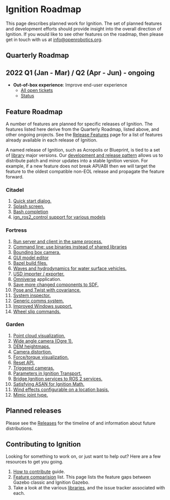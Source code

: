 # Ignition Roadmap

This page describes planned work for Ignition. The set of planned
features and development efforts should provide insight into the overall
direction of Ignition. If you would like to
see other features on the roadmap, then please get in touch with us at
info@openrobotics.org.

## Quarterly Roadmap

## 2022 Q1 (Jan - Mar) / Q2 (Apr - Jun) - ongoing

* **Out-of-box experience**: Improve end-user experience
    * [All open tickets](https://github.com/search?q=org%3Aignitionrobotics+label%3A%22OOBE+%F0%9F%93%A6%E2%9C%A8%22&state=open&type=Issues)
    * [Status](https://github.com/orgs/ignitionrobotics/projects/3?card_filter_query=label%3A%22oobe+%F0%9F%93%A6%E2%9C%A8%22)

## Feature Roadmap

A number of features are planned for specific releases of Ignition. The
features listed here derive from the Quarterly Roadmap, listed above, and other
ongoing projects.  See the [Release Features](/docs/all/release-features) page
for a list of features already available in each release of Ignition.

A named release of Ignition, such as Acropolis or Blueprint, is tied to
a set of [library](/libs) major versions. Our
[development and release pattern](/docs/all/releases) allows us to distribute
patch and minor updates into a stable Ignition version. For example, if a new
feature does not break API/ABI then we will target the feature to the oldest
compatible non-EOL release and propagate the feature forward.

### Citadel

1. [Quick start dialog.](https://github.com/ignitionrobotics/ign-gazebo/issues/1252)
1. [Splash screen.](https://github.com/ignitionrobotics/ign-gui/issues/336)
1. [Bash completion](https://github.com/ignitionrobotics/ign-tools/issues/1)
1. [ign_ros2_control support for various models](https://github.com/ignitionrobotics/docs/issues/222)

### Fortress

1. [Run server and client in the same process.](https://github.com/ignitionrobotics/ign-gazebo/pull/793)
1. [Command line: use binaries instead of shared libraries](https://github.com/ignitionrobotics/ign-tools/issues/7)
1. [Bounding box camera.](https://github.com/ignitionrobotics/ign-sensors/issues/135)
1. [GUI model editor](https://github.com/ignitionrobotics/ign-gazebo/labels/editor)
1. [Bazel build files.](https://github.com/ignitionrobotics/ign-bazel)
1. [Waves and hydrodynamics for water surface vehicles.](https://github.com/ignitionrobotics/ign-gazebo/issues/1247)
1. [USD importer / exporter.](https://github.com/ignitionrobotics/sdformat/pull/736)
1. [Omniverse](https://developer.nvidia.com/nvidia-omniverse-platform) application.
1. [Save more changed components to SDF.](https://github.com/ignitionrobotics/ign-gazebo/issues/1312)
1. [Pose and Twist with covariance.](https://github.com/ignitionrobotics/ign-msgs/pull/224)
1. [System inspector.](https://github.com/ignitionrobotics/ign-gazebo/issues/191)
1. [Generic comms system.](https://github.com/ignitionrobotics/ign-gazebo/pull/1416)
1. [Improved Windows support.](https://github.com/search?q=org%3Aignitionrobotics+label%3AWindows&state=open&type=Issues)
1. [Wheel slip commands.](https://github.com/ignitionrobotics/ign-gazebo/pull/1241)

### Garden

1. [Point cloud visualization.](https://github.com/ignitionrobotics/ign-gazebo/issues/1156)
1. [Wide angle camera (Ogre 1).](https://github.com/ignitionrobotics/ign-sensors/issues/24)
1. [DEM heightmaps.](https://github.com/ignitionrobotics/ign-gazebo/issues/235)
1. [Camera distortion.](https://github.com/ignitionrobotics/ign-sensors/issues/107)
1. [Force/torque visualization.](https://github.com/ignitionrobotics/ign-gazebo/issues/1155)
1. [Reset API.](https://github.com/ignitionrobotics/ign-gazebo/issues/1107)
1. [Triggered cameras.](https://github.com/ignitionrobotics/ign-sensors/issues/185)
1. [Parameters in Ignition Transport.](https://github.com/ignitionrobotics/ign-gazebo/pull/1280)
1. [Bridge Ignition services to ROS 2 services.](https://github.com/ignitionrobotics/ros_ign/pull/211)
1. [Satisfying ASAN for Ignition Math.](https://github.com/ignitionrobotics/ign-math/issues/370)
1. [Wind effects configurable on a location basis.](https://github.com/ignitionrobotics/ign-gazebo/pull/1357)
1. [Mimic joint type.](https://github.com/ignitionrobotics/sdf_tutorials/pull/62)

## Planned releases

Please see the [Releases](/docs/all/releases) for the timeline of and information about future distributions.

## Contributing to Ignition

Looking for something to work on, or just want to help out? Here are a few
resources to get you going.

1. [How to contribute](/docs/all/contributing) guide.
1. [Feature comparision](/docs/citadel/comparison) list. This page lists the
   feature gaps between Gazebo classic and Ignition Gazebo.
1. Take a look at the various [libraries](/libs), and the issue tracker
   associated with each.
